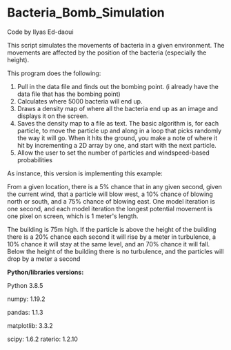 # Bacteria_Bomb_Simulation

Code by Ilyas Ed-daoui


This script simulates the movements of bacteria in a given environment. The movements are affected by the position of the bacteria (especially the height). 


This program does the following:


1. Pull in the data file and finds out the bombing point. (i already have the data file that has the bombing point)
2. Calculates where 5000 bacteria will end up.
3. Draws a density map of where all the bacteria end up as an image and displays it on the screen.
4. Saves the density map to a file as text.
The basic algorithm is, for each particle, to move the particle up and along in a loop that picks randomly the way it will go. When it hits the ground, you make a note of where it hit by incrementing a 2D array by one, and start with the next particle.
5. Allow the user to set the number of particles and windspeed-based probabilities


As instance, this version is implementing this example:


From a given location, there is a 5% chance that in any given second, given the current wind, that a particle will blow west, a 10% chance of blowing north or south, and a 75% chance of blowing east. One model iteration is one second, and each model iteration the longest potential movement is one pixel on screen, which is 1 meter's length. 


The building is 75m high. If the particle is above the height of the building there is a 20% chance each second it will rise by a meter in turbulence, a 10% chance it will stay at the same level, and an 70% chance it will fall. Below the height of the building there is no turbulence, and the particles will drop by a meter a second


**Python/libraries versions:**


Python 3.8.5


numpy: 1.19.2


pandas: 1.1.3


matplotlib: 3.3.2


scipy: 1.6.2
raterio: 1.2.10


